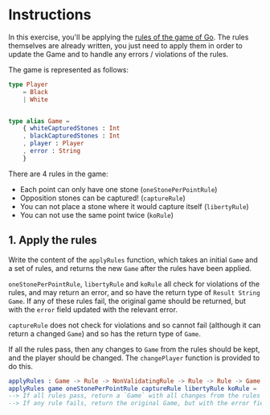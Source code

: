 # Instructions

In this exercise, you'll be applying the [rules of the game of Go](https://matmoore.github.io/learngo/). The rules themselves are already written, you just need to apply them in order to update the Game and to handle any errors / violations of the rules.

The game is represented as follows:

```elm
type Player
    = Black
    | White


type alias Game =
    { whiteCapturedStones : Int
    , blackCapturedStones : Int
    , player : Player
    , error : String
    }
```

There are 4 rules in the game:

- Each point can only have one stone (`oneStonePerPointRule`)
- Opposition stones can be captured! (`captureRule`)
- You can not place a stone where it would capture itself (`libertyRule`)
- You can not use the same point twice (`koRule`)

## 1. Apply the rules

Write the content of the `applyRules` function, which takes an initial `Game` and a set of rules, and returns the new `Game` after the rules have been applied.

`oneStonePerPointRule`, `libertyRule` and `koRule` all check for violations of the rules, and may return an error, and so have the return type of `Result String Game`. If any of these rules fail, the original game should be returned, but with the `error` field updated with the relevant error.

`captureRule` does not check for violations and so cannot fail (although it can return a changed `Game`) and so has the return type of `Game`.

If all the rules pass, then any changes to `Game` from the rules should be kept, and the player should be changed. The `changePlayer` function is provided to do this.

```elm
applyRules : Game -> Rule -> NonValidatingRule -> Rule -> Rule -> Game
applyRules game oneStonePerPointRule captureRule libertyRule koRule =
--> If all rules pass, return a `Game` with all changes from the rules applied, and changePlayer
--> If any rule fails, return the original Game, but with the error field set
```
